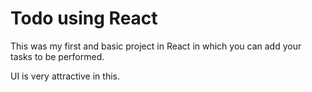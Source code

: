 # Todo using React

This was my first and basic project in React in which you can add your tasks to be performed.

UI is very attractive in this.




















































